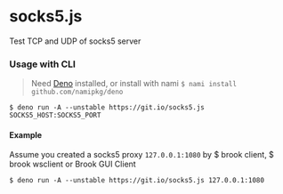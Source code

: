 # socks5.js

Test TCP and UDP of socks5 server

### Usage with CLI

> Need [Deno](https://github.com/denoland/deno) installed, or install with nami `$ nami install github.com/namipkg/deno` 

```
$ deno run -A --unstable https://git.io/socks5.js SOCKS5_HOST:SOCKS5_PORT
```

#### Example

Assume you created a socks5 proxy `127.0.0.1:1080` by $ brook client, $ brook wsclient or Brook GUI Client

```
$ deno run -A --unstable https://git.io/socks5.js 127.0.0.1:1080
```
